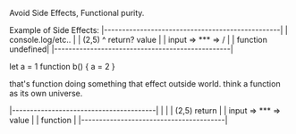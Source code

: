 Avoid Side Effects, Functional purity.

Example of Side Effects:
|-------------------------------------------------|
|                 console.log/etc..               |
|            (2,5)       ^        return?   value |
| input        =>       ***         =>        /   |
|                    function            undefined|
|-------------------------------------------------|

let a = 1
function b() {
    a = 2
}

that's function doing something that effect outside world.
think a function as its own universe.

|----------------------------------------|
|                                        |
|         (2,5)          return          |
| input     =>     ***     =>     value  |
|                function                |
|----------------------------------------|